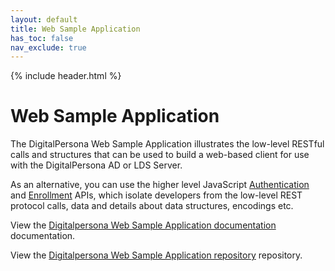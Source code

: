 ```yaml
---
layout: default
title: Web Sample Application
has_toc: false
nav_exclude: true  
---
```


{% include header.html %}
<BR>

# Web Sample Application

The DigitalPersona Web Sample Application illustrates the low-level RESTful calls and structures that can be used to build a web-based client for use with the DigitalPersona AD or LDS Server.

As an alternative, you can use the higher level JavaScript [Authentication](.\digitalpersona-authentication.md) and [Enrollment](.\digitalpersona-enrollment.md) APIs, which isolate developers from the low-level REST protocol calls, data and details about data structures, encodings etc.

View the [Digitalpersona Web Sample Application  documentation](https://hidglobal.github.io/digitalpersona-sample-web/) documentation.

View the [Digitalpersona Web Sample Application repository](https://github.com/hidglobal/digitalpersona-sample-web/) repository.
